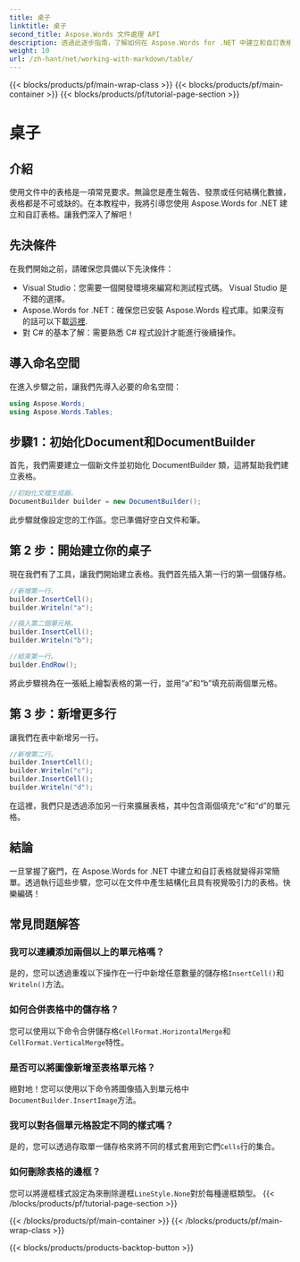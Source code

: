 ```yaml
---
title: 桌子
linktitle: 桌子
second_title: Aspose.Words 文件處理 API
description: 透過此逐步指南，了解如何在 Aspose.Words for .NET 中建立和自訂表格。非常適合產生結構化且具有視覺吸引力的文件。
weight: 10
url: /zh-hant/net/working-with-markdown/table/
---
```


{{< blocks/products/pf/main-wrap-class >}}
{{< blocks/products/pf/main-container >}}
{{< blocks/products/pf/tutorial-page-section >}}

# 桌子

## 介紹

使用文件中的表格是一項常見要求。無論您是產生報告、發票或任何結構化數據，表格都是不可或缺的。在本教程中，我將引導您使用 Aspose.Words for .NET 建立和自訂表格。讓我們深入了解吧！

## 先決條件

在我們開始之前，請確保您具備以下先決條件：

- Visual Studio：您需要一個開發環境來編寫和測試程式碼。 Visual Studio 是不錯的選擇。
-  Aspose.Words for .NET：確保您已安裝 Aspose.Words 程式庫。如果沒有的話可以下載[這裡](https://releases.aspose.com/words/net/).
- 對 C# 的基本了解：需要熟悉 C# 程式設計才能進行後續操作。

## 導入命名空間

在進入步驟之前，讓我們先導入必要的命名空間：

```csharp
using Aspose.Words;
using Aspose.Words.Tables;
```

## 步驟1：初始化Document和DocumentBuilder

首先，我們需要建立一個新文件並初始化 DocumentBuilder 類，這將幫助我們建立表格。

```csharp
//初始化文檔生成器。
DocumentBuilder builder = new DocumentBuilder();
```

此步驟就像設定您的工作區。您已準備好空白文件和筆。

## 第 2 步：開始建立你的桌子

現在我們有了工具，讓我們開始建立表格。我們首先插入第一行的第一個儲存格。

```csharp
//新增第一行。
builder.InsertCell();
builder.Writeln("a");

//插入第二個單元格。
builder.InsertCell();
builder.Writeln("b");

//結束第一行。
builder.EndRow();
```

將此步驟視為在一張紙上繪製表格的第一行，並用“a”和“b”填充前兩個單元格。

## 第 3 步：新增更多行

讓我們在表中新增另一行。

```csharp
//新增第二行。
builder.InsertCell();
builder.Writeln("c");
builder.InsertCell();
builder.Writeln("d");
```

在這裡，我們只是透過添加另一行來擴展表格，其中包含兩個填充“c”和“d”的單元格。

## 結論

一旦掌握了竅門，在 Aspose.Words for .NET 中建立和自訂表格就變得非常簡單。透過執行這些步驟，您可以在文件中產生結構化且具有視覺吸引力的表格。快樂編碼！

## 常見問題解答

### 我可以連續添加兩個以上的單元格嗎？
是的，您可以透過重複以下操作在一行中新增任意數量的儲存格`InsertCell()`和`Writeln()`方法。

### 如何合併表格中的儲存格？
您可以使用以下命令合併儲存格`CellFormat.HorizontalMerge`和`CellFormat.VerticalMerge`特性。

### 是否可以將圖像新增至表格單元格？
絕對地！您可以使用以下命令將圖像插入到單元格中`DocumentBuilder.InsertImage`方法。

### 我可以對各個單元格設定不同的樣式嗎？
是的，您可以透過存取單一儲存格來將不同的樣式套用到它們`Cells`行的集合。

### 如何刪除表格的邊框？
您可以將邊框樣式設定為來刪除邊框`LineStyle.None`對於每種邊框類型。
{{< /blocks/products/pf/tutorial-page-section >}}

{{< /blocks/products/pf/main-container >}}
{{< /blocks/products/pf/main-wrap-class >}}

{{< blocks/products/products-backtop-button >}}
